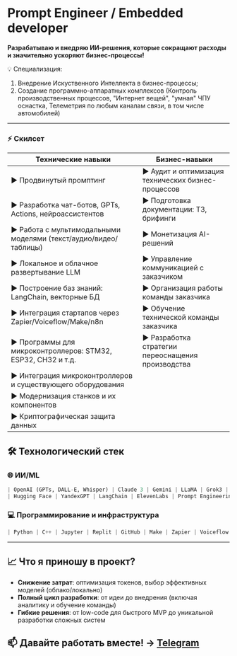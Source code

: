 # **Prompt Engineer / Embedded developer**

**Разрабатываю и внедряю ИИ-решения, которые сокращают расходы и значительно ускоряют бизнес-процессы!**

💡 Специализация: 
1. Внедрение Искуственного Интеллекта в бизнес-процессы;
2. Создание программно-аппаратных комплексов (Контроль производственных процессов, "Интернет вещей", "умная" ЧПУ оснастка, Телеметрия по любым каналам связи, в том числе автомобилей)

---
### ⚡ **Скилсет**
| **Технические навыки**                               | **Бизнес-навыки**                              |
|-------------------------------------------------------|------------------------------------------------|
| ▶ Продвинутый промптинг                              | ▶ Аудит и оптимизация технических бизнес-процессов         |
| ▶ Разработка чат-ботов, GPTs, Actions, нейроассистентов | ▶ Подготовка документации: ТЗ, брифинги   |
| ▶ Работа с мультимодальными моделями (текст/аудио/видео/таблицы) | ▶ Монетизация AI-решений               |
| ▶ Локальное и облачное развертывание LLM             | ▶ Управление коммуникацией с заказчиком |
| ▶ Построение баз знаний: LangChain, векторные БД      | ▶ Организация работы команды заказчика        |
| ▶ Интеграция стартапов через Zapier/Voiceflow/Make/n8n              | ▶ Обучение технической команды заказчика  |
| ▶ Программы для микроконтроллеров: STM32, ESP32, CH32 и т.д.               | ▶ Разработка стратегии переоснащения производства  |
| ▶ Интеграция микроконтроллеров и существующего оборудования              |   |
| ▶ Модернизация станков и их компонентов              |   |
| ▶ Криптографическая защита данных              |   |

## 🛠️ **Технологический стек**

### 🌐 **ИИ/ML**
```python
| OpenAI (GPTs, DALL-E, Whisper) | Claude 3 | Gemini | LLaMA | Grok3 | DeepSeek |
| Hugging Face | YandexGPT | LangChain | ElevenLabs | Prompt Engineering |
```

### 💻 **Программирование и инфраструктура**
```python
| Python | C++ | Jupyter | Replit | GitHub | Make | Zapier | Voiceflow | Bootstrap | n8n |
```

---

## 📈 **Что я приношу в проект?**
- **Снижение затрат**: оптимизация токенов, выбор эффективных моделей (облако/локально) 
- **Полный цикл разработки**: от идеи до внедрения (включая аналитику и обучение команды)  
- **Гибкие решения**: от low-code для быстрого MVP до уникальной разработки сложных систем  

## 📫 **Давайте работать вместе!** → [Telegram](https://t.me/gladyshev_evgeny)
